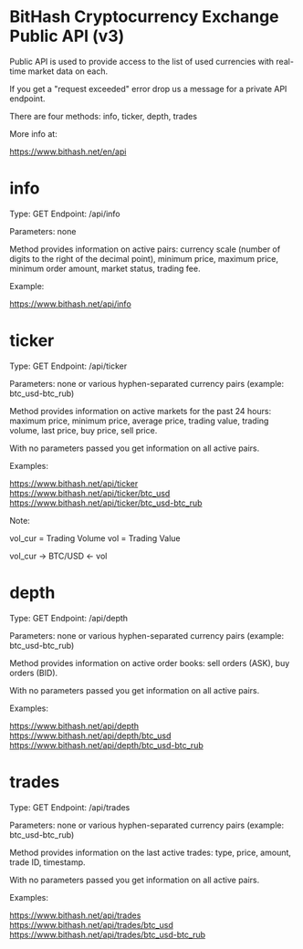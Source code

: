 # BitHash Cryptocurrency Exchange Public API (v3)

Public API is used to provide access to the list of used currencies with real-time market data on each.

If you get a "request exceeded" error drop us a message for a private API endpoint.

There are four methods: info, ticker, depth, trades

More info at:  
  
https://www.bithash.net/en/api 

# info

Type: GET
Endpoint: /api/info

Parameters: none

Method provides information on active pairs: currency scale (number of digits to the right of the decimal point), minimum price, maximum price, minimum order amount, market status, trading fee.

Example:

https://www.bithash.net/api/info

# ticker

Type: GET
Endpoint: /api/ticker

Parameters: none or various hyphen-separated currency pairs (example: btc_usd-btc_rub)

Method provides information on active markets for the past 24 hours: maximum price, minimum price, average price, trading value, trading volume, last price, buy price, sell price.

With no parameters passed you get information on all active pairs.

Examples:

https://www.bithash.net/api/ticker  
https://www.bithash.net/api/ticker/btc_usd     
https://www.bithash.net/api/ticker/btc_usd-btc_rub  

Note:

vol_cur = Trading Volume
vol = Trading Value

vol_cur -> BTC/USD <- vol

# depth

Type: GET
Endpoint: /api/depth

Parameters: none or various hyphen-separated currency pairs (example: btc_usd-btc_rub)

Method provides information on active order books: sell orders (ASK), buy orders (BID).

With no parameters passed you get information on all active pairs.

Examples:

https://www.bithash.net/api/depth  
https://www.bithash.net/api/depth/btc_usd  
https://www.bithash.net/api/depth/btc_usd-btc_rub  

# trades

Type: GET
Endpoint: /api/trades

Parameters: none or various hyphen-separated currency pairs (example: btc_usd-btc_rub)

Method provides information on the last active trades: type, price, amount, trade ID, timestamp.

With no parameters passed you get information on all active pairs.

Examples:

https://www.bithash.net/api/trades  
https://www.bithash.net/api/trades/btc_usd  
https://www.bithash.net/api/trades/btc_usd-btc_rub  
